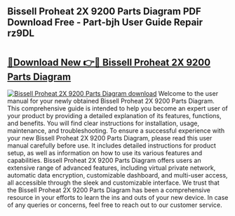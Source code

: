 ## Bissell Proheat 2X 9200 Parts Diagram PDF Download Free - Part-bjh User Guide Repair rz9DL

# <h2><a href="http://dfubvzr.blite.top/?on=Bissell+Proheat+2X+9200+Parts+Diagram">🔗Download New 👉🔴 Bissell Proheat 2X 9200 Parts Diagram</a></h2>

[![Bissell Proheat 2X 9200 Parts Diagram download](https://i.imgur.com/lujVjoI.png)](http://dfubvzr.blite.top/?on=Bissell+Proheat+2X+9200+Parts+Diagram)
Welcome to the user manual for your newly obtained Bissell Proheat 2X 9200 Parts Diagram. This comprehensive guide is intended to help you become an expert user of your product by providing a detailed explanation of its features, functions, and benefits. You will find clear instructions for installation, usage, maintenance, and troubleshooting. To ensure a successful experience with your new Bissell Proheat 2X 9200 Parts Diagram, please read this user manual carefully before use. It includes detailed instructions for product setup, as well as information on how to use its various features and capabilities. Bissell Proheat 2X 9200 Parts Diagram offers users an extensive range of advanced features, including virtual private network, automatic data encryption, customizable dashboard, and multi-user access, all accessible through the sleek and customizable interface. We trust that the Bissell Proheat 2X 9200 Parts Diagram has been a comprehensive resource in your efforts to learn the ins and outs of your new device. In case of any queries or concerns, feel free to reach out to our customer service.
